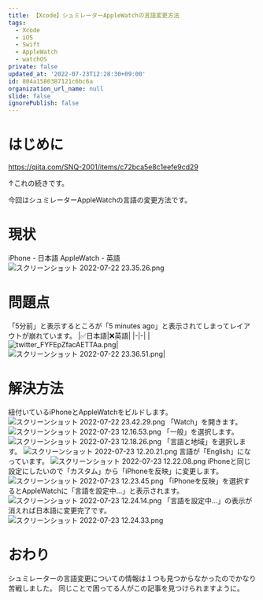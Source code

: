```yaml
---
title: 【Xcode】シュミレーターAppleWatchの言語変更方法
tags:
  - Xcode
  - iOS
  - Swift
  - AppleWatch
  - watchOS
private: false
updated_at: '2022-07-23T12:28:30+09:00'
id: 804a1580387121c6bc6a
organization_url_name: null
slide: false
ignorePublish: false
---
```

# はじめに
https://qiita.com/SNQ-2001/items/c72bca5e8c1eefe9cd29

↑これの続きです。

今回はシュミレーターAppleWatchの言語の変更方法です。

# 現状
iPhone - 日本語
AppleWatch - 英語
![スクリーンショット 2022-07-22 23.35.26.png](https://qiita-image-store.s3.ap-northeast-1.amazonaws.com/0/1745371/faf2608e-0a7d-9b3b-101d-7f2830826562.png)

# 問題点
「5分前」と表示するところが「5 minutes ago」と表示されてしまってレイアウトが崩れています。
|✅日本語|❌英語|
|-|-|
|![twitter_FYFEpZfacAETTAa.png](https://qiita-image-store.s3.ap-northeast-1.amazonaws.com/0/1745371/e8db841f-1d8f-7227-8855-b9f7e9e02e50.png)|![スクリーンショット 2022-07-22 23.36.51.png](https://qiita-image-store.s3.ap-northeast-1.amazonaws.com/0/1745371/5e7ce4a2-27c8-8407-b4fb-3063eedbfc9e.png)|

# 解決方法
紐付いているiPhoneとAppleWatchをビルドします。
![スクリーンショット 2022-07-22 23.42.29.png](https://qiita-image-store.s3.ap-northeast-1.amazonaws.com/0/1745371/ebf526bc-60e9-f675-6c25-2a852fa0ac3d.png)
「Watch」を開きます。
![スクリーンショット 2022-07-23 12.16.53.png](https://qiita-image-store.s3.ap-northeast-1.amazonaws.com/0/1745371/89d5c673-1f69-c8eb-3d22-35ee07d3bb9e.png)
「一般」を選択します。
![スクリーンショット 2022-07-23 12.18.26.png](https://qiita-image-store.s3.ap-northeast-1.amazonaws.com/0/1745371/fb629c6e-48c0-7ebc-d01e-6287755dafb8.png)
「言語と地域」を選択します。
![スクリーンショット 2022-07-23 12.20.21.png](https://qiita-image-store.s3.ap-northeast-1.amazonaws.com/0/1745371/d4fca2f0-0c79-c3fc-6845-b2fa34db67a7.png)
言語が「English」になっています。
![スクリーンショット 2022-07-23 12.22.08.png](https://qiita-image-store.s3.ap-northeast-1.amazonaws.com/0/1745371/9e01d088-7a2a-7cd9-b5e5-a18c8c8884d8.png)
iPhoneと同じ設定にしたいので「カスタム」から「iPhoneを反映」に変更します。
![スクリーンショット 2022-07-23 12.23.45.png](https://qiita-image-store.s3.ap-northeast-1.amazonaws.com/0/1745371/49819b77-7078-7eb6-9c30-61e1814d822b.png)
「iPhoneを反映」を選択するとAppleWatchに「言語を設定中...」と表示されます。
![スクリーンショット 2022-07-23 12.24.14.png](https://qiita-image-store.s3.ap-northeast-1.amazonaws.com/0/1745371/7499535c-3e58-b1df-fbca-3d7d6737a722.png)
「言語を設定中...」の表示が消えれば日本語に変更完了です。
![スクリーンショット 2022-07-23 12.24.33.png](https://qiita-image-store.s3.ap-northeast-1.amazonaws.com/0/1745371/bb385e94-2bd3-67ba-a1d1-21d393a40aa2.png)

# おわり
シュミレーターの言語変更についての情報は１つも見つからなかったのでかなり苦戦しました。
同じことで困ってる人がこの記事を見つけられますように。


